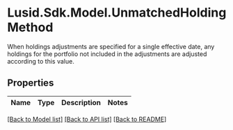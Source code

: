 # Lusid.Sdk.Model.UnmatchedHoldingMethod
When holdings adjustments are specified for a single effective date,  any holdings for the portfolio not included in the adjustments are  adjusted according to this value.

## Properties

Name | Type | Description | Notes
------------ | ------------- | ------------- | -------------

[[Back to Model list]](../README.md#documentation-for-models) [[Back to API list]](../README.md#documentation-for-api-endpoints) [[Back to README]](../README.md)

